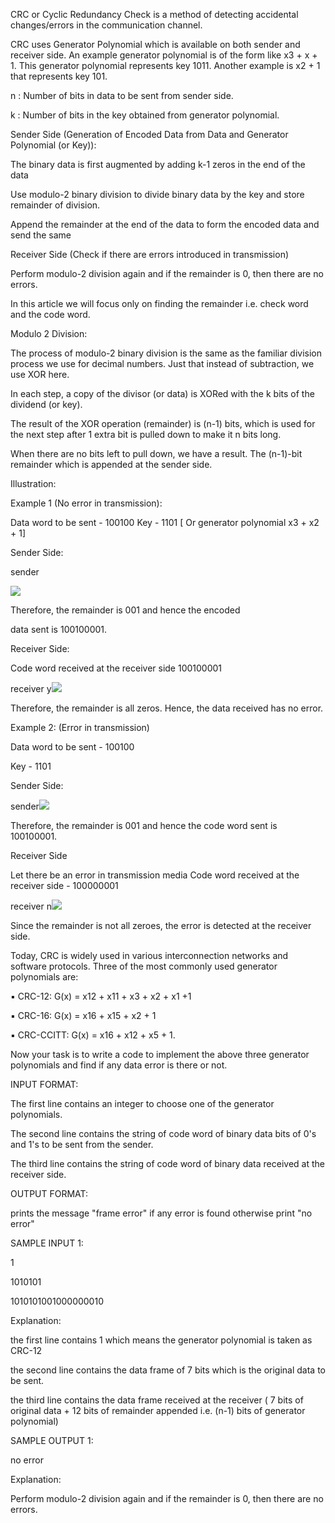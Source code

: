 CRC or Cyclic Redundancy Check is a method of detecting accidental changes/errors in the communication channel. 

CRC uses Generator Polynomial which is available on both sender and receiver side. An example generator polynomial is of the form like x3 + x + 1. This generator polynomial represents key 1011. Another example is x2 + 1 that represents key 101. 


n : Number of bits in data to be sent 
    from sender side.  
    
k : Number of bits in the key obtained 
    from generator polynomial.
    
Sender Side (Generation of Encoded Data from Data and Generator Polynomial (or Key)): 


The binary data is first augmented by adding k-1 zeros in the end of the data

Use modulo-2 binary division to divide binary data by the key and store remainder of division.

Append the remainder at the end of the data to form the encoded data and send the same

 Receiver Side (Check if there are errors introduced in transmission)
 
Perform modulo-2 division again and if the remainder is 0, then there are no errors. 


In this article we will focus only on finding the remainder i.e. check word and the code word.


Modulo 2 Division:

The process of modulo-2 binary division is the same as the familiar division process we use for decimal numbers. Just that instead of subtraction, we use XOR here.


In each step, a copy of the divisor (or data) is XORed with the k bits of the dividend (or key).

The result of the XOR operation (remainder) is (n-1) bits, which is used for the next step after 1 extra bit is pulled down to make it n bits long.

When there are no bits left to pull down, we have a result. The (n-1)-bit remainder which is appended at the sender side.

Illustration:

Example 1 (No error in transmission): 


Data word to be sent - 100100
Key - 1101 
[ Or generator polynomial x3 + x2 + 1]

Sender Side:

sender

![](https://cdncontribute.geeksforgeeks.org/wp-content/uploads/rational1.jpg)


Therefore, the remainder is 001 and hence the encoded 

data sent is 100100001.


Receiver Side:

Code word received at the receiver side  100100001


receiver y![](https://cdncontribute.geeksforgeeks.org/wp-content/uploads/rational2.jpg)



Therefore, the remainder is all zeros. Hence, the data received has no error.

 
Example 2: (Error in transmission) 


Data word to be sent - 100100

Key - 1101



Sender Side:


sender![](https://cdncontribute.geeksforgeeks.org/wp-content/uploads/rational1.jpg)


Therefore, the remainder is 001 and hence the code word sent is 100100001.


Receiver Side

Let there be an error in transmission media Code word received at the receiver side - 100000001


receiver n![](https://cdncontribute.geeksforgeeks.org/wp-content/uploads/rational4.jpg)


Since the remainder is not all zeroes, the error is detected at the receiver side.


Today, CRC is widely used in various interconnection networks and software protocols. Three of the most commonly used generator polynomials are:

▪ CRC-12: G(x) = x12 + x11 + x3 + x2 + x1 +1

▪ CRC-16: G(x) = x16 + x15 + x2 + 1

▪ CRC-CCITT: G(x) = x16 + x12 + x5 + 1.

Now your task is to write a code to implement the above three generator polynomials and find if any data error is there or not.


INPUT FORMAT:

The first line contains an integer to choose one of the generator polynomials.

The second line contains the string of code word of binary data bits of 0's and 1's to be sent from the sender.

The third line contains the string of code word of binary data received at the receiver side.

OUTPUT FORMAT:

prints the message "frame error" if any error is found otherwise print "no error"

SAMPLE INPUT 1: 

1

1010101

1010101001000000010

Explanation:

the first line contains 1 which means the generator polynomial is taken as CRC-12

the second line contains the data frame of 7 bits which is the original data to be sent.

the third line contains the data frame received at the receiver ( 7 bits of original data + 12 bits of remainder appended i.e. (n-1) bits of generator polynomial)

SAMPLE OUTPUT 1:

no error

Explanation:

Perform modulo-2 division again and if the remainder is 0, then there are no errors. 
